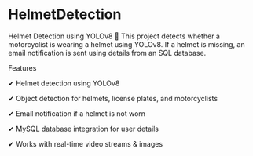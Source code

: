 # HelmetDetection
Helmet Detection using YOLOv8 🚀
This project detects whether a motorcyclist is wearing a helmet using YOLOv8. If a helmet is missing, an email notification is sent using details from an SQL database.

Features

✔ Helmet detection using YOLOv8

✔ Object detection for helmets, license plates, and motorcyclists

✔ Email notification if a helmet is not worn

✔ MySQL database integration for user details

✔ Works with real-time video streams & images

